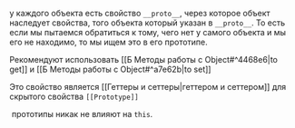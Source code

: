 у каждого объекта есть свойство `__proto__`, через которое объект наследует свойства, того объекта который указан в `__proto__`. То есть если мы пытаемся обратиться к тому, чего нет у самого объекта и мы его не находимо, то мы ищем это в его прототипе.

Рекомендуют использовать [[Б Методы работы с Object#^4468e6|to get]] и [[Б Методы работы с Object#^a7e62b|to set]]

Это свойство является [[Геттеры и сеттеры|геттером и сеттером]] для скрытого свойства `[[Prototype]]` 

 прототипы никак не влияют на `this`.